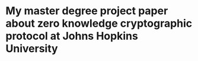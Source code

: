 # My master degree project paper about zero knowledge cryptographic protocol at Johns Hopkins University
